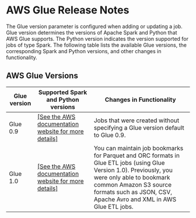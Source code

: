 # AWS Glue Release Notes<a name="release-notes"></a>

The Glue version parameter is configured when adding or updating a job\. Glue version determines the versions of Apache Spark and Python that AWS Glue supports\. The Python version indicates the version supported for jobs of type Spark\. The following table lists the available Glue versions, the corresponding Spark and Python versions, and other changes in functionality\.

## AWS Glue Versions<a name="release-notes-versions"></a>


| Glue version | Supported Spark and Python versions | Changes in Functionality | 
| --- | --- | --- | 
| Glue 0\.9 |  [\[See the AWS documentation website for more details\]](http://docs.aws.amazon.com/glue/latest/dg/release-notes.html)  |  Jobs that were created without specifying a Glue version default to Glue 0\.9\.  | 
| Glue 1\.0 |  [\[See the AWS documentation website for more details\]](http://docs.aws.amazon.com/glue/latest/dg/release-notes.html)  |  You can maintain job bookmarks for Parquet and ORC formats in Glue ETL jobs \(using Glue Version 1\.0\)\. Previously, you were only able to bookmark common Amazon S3 source formats such as JSON, CSV, Apache Avro and XML in AWS Glue ETL jobs\.   | 